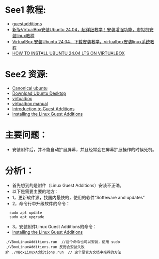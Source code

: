 # See1 教程:
- [guestadditions](https://www.virtualbox.org/manual/topics/guestadditions.html#additions-linux-install) 
- [新版VirtualBox安装Ubuntu 24.04，超详细教学！安装增强功能，虚拟机安装linux教程](https://www.youtube.com/watch?v=Lv2d8SV5nnU)
- [VirtualBox 安装Ubuntu 24.04，下载安装教学，virtualbox安装linux系统教程](https://www.kjfx.cc/537.html)
- [HOW TO INSTALL UBUNTU 24.04 LTS ON VIRTUALBOX](https://www.youtube.com/watch?v=kYyrgofgWGQ)

# See2 资源:
- [Canonical ubuntu](https://ubuntu.com/)
- [Download Ubuntu Desktop](https://ubuntu.com/download/desktop)
- [virtualbox](https://www.virtualbox.org/)
- [virtualbox manual](https://www.virtualbox.org/manual/)
- [Introduction to Guest Additions](https://www.virtualbox.org/manual/topics/guestadditions.html#guestadd-intro)
- [Installing the Linux Guest Additions](https://www.virtualbox.org/manual/topics/guestadditions.html#additions-linux-install)

# 主要问题：
- 安装附件后，并不能自动扩展屏幕，并且经常会在屏幕扩展操作的时候死机。

# 分析1：
- 首先想到的是附件（Linux Guest Additions）安装不正确。
- 以下是需要主要的地方：
- 1，更新软件源，找国内最快的，使用的软件“Softeware and updates”
- 2，命令行中升级软件的命令：
```
  sudo apt update
  sudo apt upgrade
```
- 3，安装附件Linux Guest Additions的命令：
- [Installing the Linux Guest Additions](https://www.virtualbox.org/manual/topics/guestadditions.html#additions-linux-install)
```
./VBoxLinuxAdditions.run  //这个命令也可以安装，使用 sudo ./VBoxLinuxAdditions.run 反而会安装失败
sh ./VBoxLinuxAdditions.run  // 这个是官方文档中推荐的方法
```

